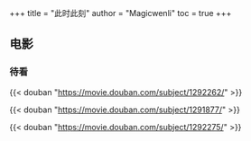 +++
title = "此时此刻"
author = "Magicwenli"
toc = true
+++

## 电影

### 待看

{{< douban "https://movie.douban.com/subject/1292262/" >}}

{{< douban "https://movie.douban.com/subject/1291877/" >}}

{{< douban "https://movie.douban.com/subject/1292275/" >}}
